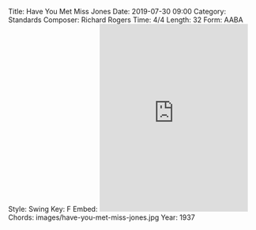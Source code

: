 Title: Have You Met Miss Jones
Date: 2019-07-30 09:00
Category: Standards
Composer: Richard Rogers
Time: 4/4
Length: 32
Form: AABA
Style: Swing
Key: F
Embed: <iframe src="https://open.spotify.com/embed/user/thatdavidmiller/playlist/5JGIsgonZj3H2gqzzz6ymV" width="300" height="380" frameborder="0" allowtransparency="true" allow="encrypted-media"></iframe>
Chords: images/have-you-met-miss-jones.jpg
Year: 1937
